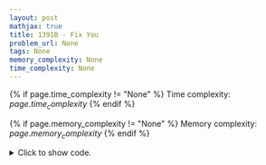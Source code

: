 ```yaml
---
layout: post
mathjax: true
title: 1391B - Fix You
problem_url: None
tags: None
memory_complexity: None
time_complexity: None
---
```




{% if page.time_complexity != "None" %}
Time complexity: ${{ page.time_complexity }}$
{% endif %}

{% if page.memory_complexity != "None" %}
Memory complexity: ${{ page.memory_complexity }}$
{% endif %}

<details>
<summary>
<p style="display:inline">Click to show code.</p>
</summary>
```cpp
{% raw %}
using namespace std;
int main(void)
{
    int t, n, m, ans;
    char cij;
    cin >> t;
    while (t--)
    {
        ans = 0;
        cin >> n >> m;
        for (int i = 0; i < n; ++i)
        {
            for (int j = 0; j < m; ++j)
            {
                cin >> cij;
                if (i == n - 1 and j == m - 1)
                    continue;
                if (j == m - 1 and cij != 'D')
                    ++ans;
                else if (i == n - 1 and cij != 'R')
                    ++ans;
            }
        }
        cout << ans << endl;
    }
    return 0;
}

{% endraw %}
```
</details>


